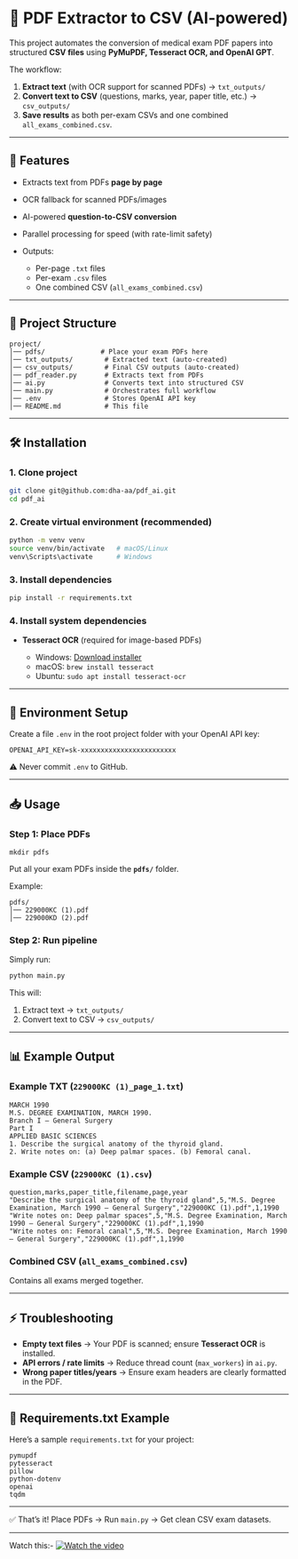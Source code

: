 
# 📘 PDF Extractor to CSV (AI-powered)

This project automates the conversion of medical exam PDF papers into structured **CSV files** using **PyMuPDF, Tesseract OCR, and OpenAI GPT**.

The workflow:

1. **Extract text** (with OCR support for scanned PDFs) → `txt_outputs/`
2. **Convert text to CSV** (questions, marks, year, paper title, etc.) → `csv_outputs/`
3. **Save results** as both per-exam CSVs and one combined `all_exams_combined.csv`.

---

## 🚀 Features

* Extracts text from PDFs **page by page**
* OCR fallback for scanned PDFs/images
* AI-powered **question-to-CSV conversion**
* Parallel processing for speed (with rate-limit safety)
* Outputs:

  * Per-page `.txt` files
  * Per-exam `.csv` files
  * One combined CSV (`all_exams_combined.csv`)

---

## 📂 Project Structure

```
project/
│── pdfs/              # Place your exam PDFs here
│── txt_outputs/        # Extracted text (auto-created)
│── csv_outputs/        # Final CSV outputs (auto-created)
│── pdf_reader.py       # Extracts text from PDFs
│── ai.py               # Converts text into structured CSV
│── main.py             # Orchestrates full workflow
│── .env                # Stores OpenAI API key
│── README.md           # This file
```

---

## 🛠️ Installation

### 1. Clone project

```bash
git clone git@github.com:dha-aa/pdf_ai.git
cd pdf_ai
```

### 2. Create virtual environment (recommended)

```bash
python -m venv venv
source venv/bin/activate   # macOS/Linux
venv\Scripts\activate      # Windows
```

### 3. Install dependencies

```bash
pip install -r requirements.txt
```

### 4. Install system dependencies

* **Tesseract OCR** (required for image-based PDFs)

  * Windows: [Download installer](https://github.com/UB-Mannheim/tesseract/wiki)
  * macOS: `brew install tesseract`
  * Ubuntu: `sudo apt install tesseract-ocr`

---

## 🔑 Environment Setup

Create a file `.env` in the root project folder with your OpenAI API key:

```
OPENAI_API_KEY=sk-xxxxxxxxxxxxxxxxxxxxxxxx
```

⚠️ Never commit `.env` to GitHub.

---

## 📥 Usage

### Step 1: Place PDFs

```
mkdir pdfs
```
Put all your exam PDFs inside the **`pdfs/`** folder.

Example:

```
pdfs/
│── 229000KC (1).pdf
│── 229000KD (2).pdf
```

### Step 2: Run pipeline

Simply run:

```bash
python main.py
```

This will:

1. Extract text → `txt_outputs/`
2. Convert text to CSV → `csv_outputs/`

---

## 📊 Example Output

### Example TXT (`229000KC (1)_page_1.txt`)

```
MARCH 1990
M.S. DEGREE EXAMINATION, MARCH 1990.
Branch I — General Surgery
Part I
APPLIED BASIC SCIENCES
1. Describe the surgical anatomy of the thyroid gland.
2. Write notes on: (a) Deep palmar spaces. (b) Femoral canal.
```

### Example CSV (`229000KC (1).csv`)

```csv
question,marks,paper_title,filename,page,year
"Describe the surgical anatomy of the thyroid gland",5,"M.S. Degree Examination, March 1990 – General Surgery","229000KC (1).pdf",1,1990
"Write notes on: Deep palmar spaces",5,"M.S. Degree Examination, March 1990 – General Surgery","229000KC (1).pdf",1,1990
"Write notes on: Femoral canal",5,"M.S. Degree Examination, March 1990 – General Surgery","229000KC (1).pdf",1,1990
```

### Combined CSV (`all_exams_combined.csv`)

Contains all exams merged together.

---

## ⚡ Troubleshooting

* **Empty text files** → Your PDF is scanned; ensure **Tesseract OCR** is installed.
* **API errors / rate limits** → Reduce thread count (`max_workers`) in `ai.py`.
* **Wrong paper titles/years** → Ensure exam headers are clearly formatted in the PDF.

---

## 📌 Requirements.txt Example

Here’s a sample `requirements.txt` for your project:

```
pymupdf
pytesseract
pillow
python-dotenv
openai
tqdm
```

---

✅ That’s it! Place PDFs → Run `main.py` → Get clean CSV exam datasets.

---
Watch this:-
[![Watch the video](https://img.youtube.com/vi/px1lLqGNeGA/maxresdefault.jpg)](https://youtu.be/px1lLqGNeGA)
